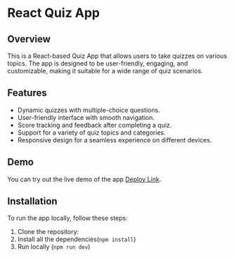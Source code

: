 # React Quiz App

## Overview

This is a React-based Quiz App that allows users to take quizzes on various topics. The app is designed to be user-friendly, engaging, and customizable, making it suitable for a wide range of quiz scenarios.

## Features

- Dynamic quizzes with multiple-choice questions.
- User-friendly interface with smooth navigation.
- Score tracking and feedback after completing a quiz.
- Support for a variety of quiz topics and categories.
- Responsive design for a seamless experience on different devices.

## Demo

You can try out the live demo of the app [Deploy Link](https://techquiz-app-online.netlify.app/).

## Installation

To run the app locally, follow these steps:

1. Clone the repository:
2. Install all the dependencies(`npm install`)
3. Run locally (`npm run dev`)